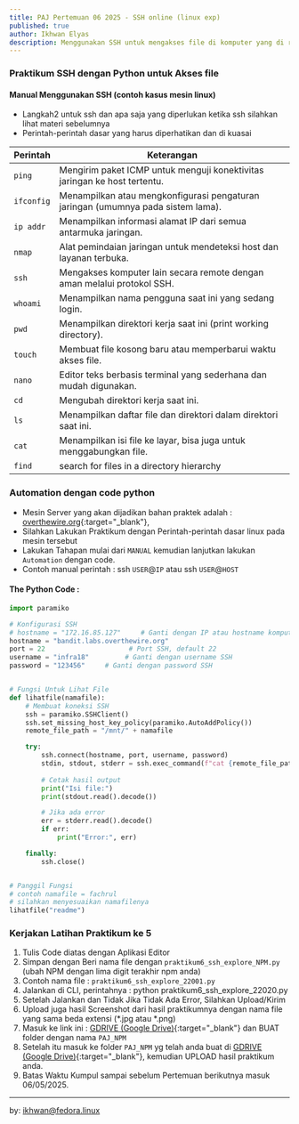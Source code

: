 ```yaml
---
title: PAJ Pertemuan 06 2025 - SSH online (linux exp)
published: true
author: Ikhwan Elyas
description: Menggunakan SSH untuk mengakses file di komputer yang di remote secara manual dan menggunakan coding Python (Netmiko/Paramiko). Langkah ini mengisolasi masalah jaringan dari potensi kesalahan kode, mempercepat debugging, dan memastikan fondasi yang benar sebelum automasi.
---
```



### Praktikum SSH dengan Python untuk Akses file 
#### Manual Menggunakan SSH (contoh kasus mesin linux)
- Langkah2 untuk ssh dan apa saja yang diperlukan ketika ssh silahkan lihat materi sebelumnya 
- Perintah-perintah dasar yang harus diperhatikan dan di kuasai 


| Perintah    | Keterangan                                                                 |
|-------------|----------------------------------------------------------------------------|
| `ping`      | Mengirim paket ICMP untuk menguji konektivitas jaringan ke host tertentu. |
| `ifconfig`  | Menampilkan atau mengkonfigurasi pengaturan jaringan (umumnya pada sistem lama). |
| `ip addr`   | Menampilkan informasi alamat IP dari semua antarmuka jaringan.            |
| `nmap`      | Alat pemindaian jaringan untuk mendeteksi host dan layanan terbuka.       |
| `ssh`       | Mengakses komputer lain secara remote dengan aman melalui protokol SSH.   |
| `whoami`    | Menampilkan nama pengguna saat ini yang sedang login.                     |
| `pwd`       | Menampilkan direktori kerja saat ini (print working directory).           |
| `touch`     | Membuat file kosong baru atau memperbarui waktu akses file.               |
| `nano`      | Editor teks berbasis terminal yang sederhana dan mudah digunakan.         |
| `cd`        | Mengubah direktori kerja saat ini.                                        |
| `ls`        | Menampilkan daftar file dan direktori dalam direktori saat ini.           |
| `cat`       | Menampilkan isi file ke layar, bisa juga untuk menggabungkan file.        |
| `find`      | search for files in a directory hierarchy                                 |


### Automation dengan code python

- Mesin Server yang akan dijadikan bahan praktek adalah : [overthewire.org](https://overthewire.org/wargames/bandit/bandit0.html){:target="_blank"},
- Silahkan Lakukan Praktikum dengan Perintah-perintah dasar linux pada mesin tersebut 
- Lakukan Tahapan mulai dari `MANUAL` kemudian lanjutkan lakukan `Automation` dengan code.
- Contoh manual perintah : ssh `USER`@`IP` atau  ssh `USER`@`HOST`

#### The Python Code : 

```python
import paramiko

# Konfigurasi SSH
# hostname = "172.16.85.127"     # Ganti dengan IP atau hostname komputer remote
hostname = "bandit.labs.overthewire.org"
port = 22                     # Port SSH, default 22
username = "infra18"         # Ganti dengan username SSH
password = "123456"     # Ganti dengan password SSH


# Fungsi Untuk Lihat File 
def lihatfile(namafile):
    # Membuat koneksi SSH
    ssh = paramiko.SSHClient()
    ssh.set_missing_host_key_policy(paramiko.AutoAddPolicy())
    remote_file_path = "/mnt/" + namafile

    try:
        ssh.connect(hostname, port, username, password)
        stdin, stdout, stderr = ssh.exec_command(f"cat {remote_file_path}")
        
        # Cetak hasil output
        print("Isi file:")
        print(stdout.read().decode())

        # Jika ada error
        err = stderr.read().decode()
        if err:
            print("Error:", err)

    finally:
        ssh.close()


# Panggil Fungsi 
# contoh namafile = fachrul
# silahkan menyesuaikan namafilenya 
lihatfile("readme")

```


### Kerjakan Latihan Praktikum ke 5

1. Tulis Code diatas dengan Aplikasi Editor 
2. Simpan dengan Beri nama file dengan `praktikum6_ssh_explore_NPM.py` (ubah NPM dengan lima digit terakhir npm anda)
3. Contoh nama file : `praktikum6_ssh_explore_22001.py`
4. Jalankan di CLI, perintahnya : python praktikum6_ssh_explore_22020.py
5. Setelah Jalankan dan Tidak Jika Tidak Ada Error, Silahkan Upload/Kirim
6. Upload juga hasil Screenshot dari hasil praktikumnya dengan nama file yang sama beda extensi (*.jpg atau *.png) 
7. Masuk ke link ini : [GDRIVE (Google Drive)](https://drive.google.com/drive/folders/1aekuG1Nf9gNFl3vfIVfq-GQcS47r3qvJ?usp=sharing){:target="_blank"} dan BUAT folder dengan nama `PAJ_NPM`
8. Setelah itu masuk ke folder `PAJ_NPM` yg telah anda buat di [GDRIVE (Google Drive)](https://drive.google.com/drive/folders/1aekuG1Nf9gNFl3vfIVfq-GQcS47r3qvJ?usp=sharing){:target="_blank"}, kemudian UPLOAD hasil praktikum anda. 
9. Batas Waktu Kumpul sampai sebelum Pertemuan berikutnya masuk 06/05/2025.

***
by: ikhwan@fedora.linux 

